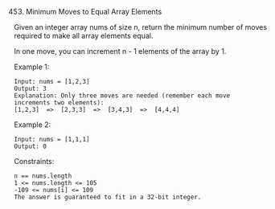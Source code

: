 453. Minimum Moves to Equal Array Elements

Given an integer array nums of size n, return the minimum number of moves required to make all array elements equal.

In one move, you can increment n - 1 elements of the array by 1.

Example 1:

    Input: nums = [1,2,3]
    Output: 3
    Explanation: Only three moves are needed (remember each move increments two elements):
    [1,2,3]  =>  [2,3,3]  =>  [3,4,3]  =>  [4,4,4]

Example 2:

    Input: nums = [1,1,1]
    Output: 0

Constraints:

    n == nums.length
    1 <= nums.length <= 105
    -109 <= nums[i] <= 109
    The answer is guaranteed to fit in a 32-bit integer.
